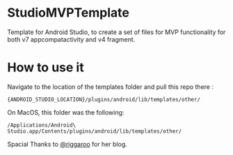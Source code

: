 # StudioMVPTemplate

Template for Android Studio, to create a set of files for MVP functionality for both v7 appcompatactivity and v4 fragment.

# How to use it 

Navigate to the location of the templates folder and pull this repo there :
 
```
{ANDROID_STUDIO_LOCATION}/plugins/android/lib/templates/other/
```

On MacOS, this folder was the following:

```
/Applications/Android\ Studio.app/Contents/plugins/android/lib/templates/other/
```


Spacial Thanks to [@riggaroo](https://github.com/riggaroo) for her blog.
